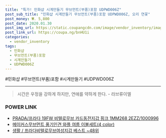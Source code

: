 ```yaml
--- 
title: "특가! 민화샵 시계만들기 무브먼트(부품)포함 UDPWD006Z" 
post_sub_title: "민화샵 시계만들기 무브먼트(부품)포함 UDPWD006Z, 오리 연꽃" 
post_money: ₩. 5,800 
post_date: 2020.01.30 
post_img_url: https://static.coupangcdn.com/image/vendor_inventory/images/2017/09/01/14/9/9155fd17-de31-4ad4-ae6f-50942f379260.jpg 
post_link_url: https://coupa.ng/bnHU1i 
categories: 
  - vendor_inventory 
tags: 
  - 민화샵 
  - 무브먼트(부품)포함 
  - 시계만들기 
  - UDPWD006Z 
--- 
```

  #민화샵 #무브먼트(부품)포함 #시계만들기 #UDPWD006Z 
<hr> 

> 시간은 우정을 강하게 하지만, 연애를 약하게 한다. - 라브류이엘 


### POWER LINK

* <a href="https://blog.naver.com/fasyy4321/221785734587" target="_blank">PRADA/프라다 19FW 비텔로무브 카드동전지갑 핑크 1MM268 2EZZ/1000996</a>
* <a href="https://blog.naver.com/fasyy4321/221790828774" target="_blank">메이커스무브먼트 풍기인견 와플 여름 이불세트(4 color)</a>
* <a href="https://blog.naver.com/santokki14/221785281444" target="_blank">생활 / 프라다비텔로무브여성지갑 베스트 ~48위</a>
